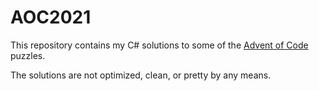 # AOC2021

This repository contains my C# solutions to some of the [Advent of Code](https://adventofcode.com/2021) puzzles.

The solutions are not optimized, clean, or pretty by any means.
